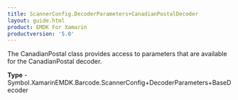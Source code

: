 ```yaml
---
title: ScannerConfig.DecoderParameters+CanadianPostalDecoder
layout: guide.html
product: EMDK For Xamarin 
productversion: '5.0' 
---
```

The CanadianPostal class provides access to parameters that are available for the CanadianPostal decoder.

**Type** - Symbol.XamarinEMDK.Barcode.ScannerConfig+DecoderParameters+BaseDecoder

